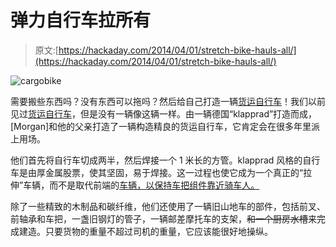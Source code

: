 # 弹力自行车拉所有

> 原文:[https://hackaday.com/2014/04/01/stretch-bike-hauls-all/](https://hackaday.com/2014/04/01/stretch-bike-hauls-all/)

![cargobike](../Images/175b1e51b9af0fd3383b533b41d72a64.png)

需要搬些东西吗？没有东西可以拖吗？然后给自己打造一辆[货运自行车](http://simplecargo.blogspot.de/)！我们以前见过[货运自行车](http://hackaday.com/2013/01/24/wooden-cargo-bicycle/)，但是没有一辆像这辆一样。由一辆德国“klapprad”打造而成，[Morgan]和他的父亲打造了一辆构造精良的货运自行车，它肯定会在很多年里派上用场。

他们首先将自行车切成两半，然后焊接一个 1 米长的方管。klapprad 风格的自行车是由厚金属股票，使其坚固，易于焊接。这一过程也使它成为一个真正的“拉伸”车辆，而不是取代前端的[车辆，以保持车把组件靠近骑车人。](http://hackaday.com/2011/10/01/incredibly-cheap-upcycled-cargo-bike/)

除了一些精致的木制品和碳纤维，他们还使用了一辆旧山地车的部件，包括前叉、前轴承和车把，一盏旧钢灯的管子，一辆邮差摩托车的支架，~~和一个厨房水槽~~来完成建造。只要货物的重量不超过司机的重量，它应该能很好地操纵。